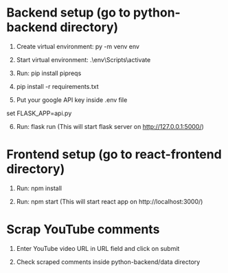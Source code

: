 # Backend setup (go to python-backend directory)

1) Create virtual environment: py -m venv env

2) Start virtual environment: .\env\Scripts\activate

3) Run: pip install pipreqs

4) pip install -r requirements.txt

5) Put your google API key inside .env file

set FLASK_APP=api.py

6) Run: flask run (This will start flask server on http://127.0.0.1:5000/)


# Frontend setup (go to react-frontend directory)

1) Run: npm install

2) Run: npm start (This will start react app on http://localhost:3000/)


# Scrap YouTube comments

1) Enter YouTube video URL in URL field and click on submit

2) Check scraped comments inside python-backend/data directory
